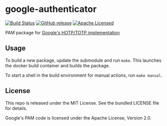 google-authenticator
=======

[![Build Status](https://img.shields.io/circleci/project/amylum/google-authenticator.svg)](https://circleci.com/gh/amylum/google-authenticator)
[![GitHub release](https://img.shields.io/github/release/amylum/google-authenticator.svg)](https://github.com/amylum/google-authenticator/releases)
[![Apache Licensed](http://img.shields.io/badge/license-Apache-green.svg)](https://tldrlegal.com/license/apache-license-2.0-(apache-2.0))

PAM package for [Google's HOTP/TOTP implementation](https://github.com/google/google-authenticator)

## Usage

To build a new package, update the submodule and run `make`. This launches the docker build container and builds the package.

To start a shell in the build environment for manual actions, run `make manual`.

## License

This repo is released under the MIT License. See the bundled LICENSE file for details.

Google's PAM code is licensed under the Apache License, Version 2.0.

